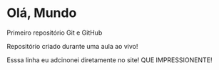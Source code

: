 # Olá, Mundo
 Primeiro repositório Git e GitHub

Repositório criado durante uma aula ao vivo!

Esssa linha eu adcinonei diretamente no site! QUE IMPRESSIONENTE!

